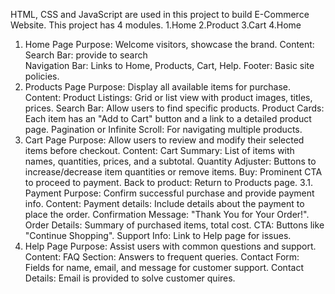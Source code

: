 HTML, CSS and JavaScript are used in this project to build E-Commerce Website.
This project has 4 modules.
1.Home
2.Product
3.Cart
4.Home
1. Home Page
  Purpose: Welcome visitors, showcase the brand.
  Content:
    Search Bar: provide to search  
    Navigation Bar: Links to Home, Products, Cart, Help.
    Footer: Basic site policies.
 2. Products Page
  Purpose: Display all available items for purchase.
  Content:
    Product Listings: Grid or list view with product images, titles, prices.
    Search Bar: Allow users to find specific products.
    Product Cards: Each item has an "Add to Cart" button and a link to a detailed product page.
    Pagination or Infinite Scroll: For navigating multiple products.
 3. Cart Page
  Purpose: Allow users to review and modify their selected items before checkout.
  Content:
    Cart Summary: List of items with names, quantities, prices, and a subtotal.
    Quantity Adjuster: Buttons to increase/decrease item quantities or remove items.
    Buy: Prominent CTA to proceed to payment.
    Back to product: Return to Products page.
3.1. Payment
  Purpose: Confirm successful purchase and provide payment info.
  Content:
    Payment details: Include details about the payment to place the order.
    Confirmation Message: "Thank You for Your Order!".
    Order Details: Summary of purchased items, total cost.
    CTA: Buttons like "Continue Shopping".
    Support Info: Link to Help page for issues.
5. Help Page
  Purpose: Assist users with common questions and support.
  Content:
     FAQ Section: Answers to frequent queries.
     Contact Form: Fields for name, email, and message for customer support.
     Contact Details: Email is provided to solve customer quires.
